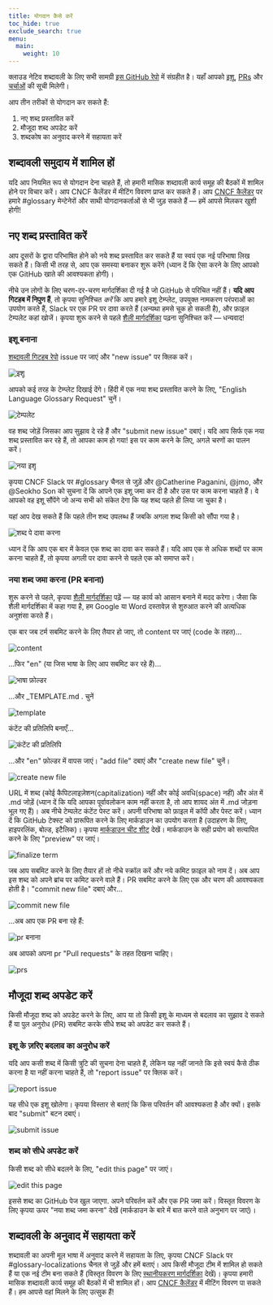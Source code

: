 ```yaml
---
title: योगदान कैसे करें
toc_hide: true
exclude_search: true
menu:
  main:
    weight: 10
---
```


क्लाउड नेटिव शब्दावली के लिए सभी सामग्री [इस GitHub रेपो](https://github.com/cncf/glossary) में संग्रहीत है। यहाँ आपको [इशू](https://github.com/cncf/glossary/issues), [PRs](https://github.com/cncf/glossary/pulls) और [चर्चाओं](https://github.com/cncf/glossary/discussions) की सूची मिलेगी।

आप तीन तरीकों से योगदान कर सकते हैं:

1) नए शब्द प्रस्तावित करें
2) मौजूदा शब्द अपडेट करें
3) शब्दकोष का अनुवाद करने में सहायता करें

## शब्दावली समुदाय में शामिल हों 

यदि आप नियमित रूप से योगदान देना चाहते हैं, तो हमारी मासिक शब्दावली कार्य समूह की बैठकों में शामिल होने पर विचार करें। आप CNCF कैलेंडर में मीटिंग विवरण प्राप्त कर सकते हैं। आप [CNCF कैलेंडर](https://www.cncf.io/calendar/) पर हमारे #glossary मेन्टेनेरों और साथी योगदानकर्ताओं से भी जुड़ सकते हैं — हमें आपसे मिलकर खुशी होगी!

## नए शब्द प्रस्तावित करें

आप दूसरों के द्वारा परिभाषित होने को नये शब्द प्रस्तावित कर सकते हैं या स्वयं एक नई परिभाषा लिख सकते हैं। किसी भी तरह से, आप एक समस्या बनाकर शुरू करेंगे (ध्यान दें कि ऐसा करने के लिए आपको एक GitHub खाते की आवश्यकता होगी)।

नीचे उन लोगों के लिए चरण-दर-चरण मार्गदर्शिका दी गई है जो GitHub से परिचित नहीं हैं। **यदि आप गिटहब में निपुण हैं**, तो कृपया सुनिश्चित *करें* कि आप हमारे इशू टेम्प्लेट, उपयुक्त नामकरण परंपराओं का उपयोग करते हैं, Slack पर एक PR पर दावा करते हैं (अन्यथा हमसे चूक हो सकती है), और फ़ाइल टेम्पलेट कहां खोजें। कृपया शुरू करने से पहले [शैली मार्गदर्शिका](/hi/style-guide/) पढ़ना सुनिश्चित करें — धन्यवाद!

### इशू बनाना

[शब्दावली गिटहब रेपो](https://github.com/cncf/glossary/issues) issue पर जाएं और "new issue" पर क्लिक करें।

![इशू](/images/how-to/howto-01.png)

आपको कई तरह के टेम्प्लेट दिखाई देंगे। हिंदी में एक नया शब्द प्रस्तावित करने के लिए, "English Language Glossary Request" चुनें।

![टेम्पलेट](/images/how-to/howto-02.png)

वह शब्द जोड़ें जिसका आप सुझाव दे रहे हैं और "submit new issue" दबाएं। यदि आप सिर्फ एक नया शब्द प्रस्तावित कर रहे हैं, तो आपका काम हो गया! इस पर काम करने के लिए, अगले चरणों का पालन करें।

![नया इशू](/images/how-to/howto-03.png)

कृपया CNCF Slack पर #glossary चैनल से जुड़ें और @Catherine Paganini, @jmo, और @Seokho Son को सुचना दें कि आपने एक इशू जमा कर दी है और उस पर काम करना चाहते हैं। वे आपको वह इशू सौंपेंगे जो अन्य सभी को संकेत देगा कि यह शब्द पहले ही लिया जा चुका है।

यहां आप देख सकते हैं कि पहले तीन शब्द उपलब्ध हैं जबकि अगला शब्द किसी को सौंपा गया है।

![शब्द पे दावा करना](/images/how-to/howto-04.png)

ध्यान दें कि आप एक बार में केवल एक शब्द का दावा कर सकते हैं। यदि आप एक से अधिक शब्दों पर काम करना चाहते हैं, तो कृपया अगली पर दावा करने से पहले एक को समाप्त करें।

### नया शब्द जमा करना (PR बनाना)

शुरू करने से पहले, कृपया [शैली मार्गदर्शिका](/hi/style-guide/) पढ़ें — यह कार्य को आसान बनाने में मदद करेगा। जैसा कि शैली मार्गदर्शिका में कहा गया है, हम Google या Word दस्तावेज़ से शुरुआत करने की अत्यधिक अनुशंसा करते हैं।

एक बार जब टर्म सबमिट करने के लिए तैयार हो जाए, तो content पर जाएं (code के तहत)…

![content](/images/how-to/howto-05.png)

…फिर "en" (या जिस भाषा के लिए आप सबमिट कर रहे हैं)…

![भाषा फ़ोल्डर](/images/how-to/howto-06.png)

…और _TEMPLATE.md . चुनें

![template](/images/how-to/howto-07.png)

कंटेंट की प्रतिलिपि बनाएँ…

![कंटेंट की प्रतिलिपि](/images/how-to/howto-08.png)

…और "en" फ़ोल्डर में वापस जाएं। "add file" दबाएं और "create new file" चुनें।

![create new file](/images/how-to/howto-09.png)

URL में शब्द (कोई कैपिटलाइज़ेशन(capitalization) नहीं और कोई अवधि(space) नहीं) और अंत में .md जोड़ें (ध्यान दें कि यदि आपका पूर्वावलोकन काम नहीं करता है, तो आप शायद अंत में .md जोड़ना भूल गए हैं)। अब नीचे टेम्पलेट कंटेंट पेस्ट करें। अपनी परिभाषा को फ़ाइल में कॉपी और पेस्ट करें। ध्यान दें कि GitHub टेक्स्ट को प्रारूपित करने के लिए मार्कडाउन का उपयोग करता है (उदाहरण के लिए, हाइपरलिंक, बोल्ड, इटैलिक)। कृपया [मार्कडाउन चीट शीट](https://www.markdownguide.org/cheat-sheet/) देखें। मार्कडाउन के सही प्रयोग को सत्यापित करने के लिए "preview" पर जाएं।

![finalize term](/images/how-to/howto-10.png)

जब आप सबमिट करने के लिए तैयार हों तो नीचे स्क्रॉल करें और नये कमिट फ़ाइल को नाम दें। अब आप इस शब्द को अपने ब्रांच पर कमिट करने वाले हैं। PR सबमिट करने के लिए एक और चरण की आवश्यकता होती है। "commit new file" दबाएं और…

![commit new file](/images/how-to/howto-11.png)

…अब आप एक PR बना रहे हैं:

![pr बनाना](/images/how-to/howto-12.png)

अब आपको अपना pr "Pull requests" के तहत दिखना चाहिए।

![prs](/images/how-to/howto-13.png)

## मौजूदा शब्द अपडेट करें

किसी मौजूदा शब्द को अपडेट करने के लिए, आप या तो किसी इशू के माध्यम से बदलाव का सुझाव दे सकते हैं या पुल अनुरोध (PR) सबमिट करके सीधे शब्द को अपडेट कर सकते हैं।

### इशू के ज़रिए बदलाव का अनुरोध करें

यदि आप कसी शब्द में किसी त्रुटि की सुचना देना चाहते हैं, लेकिन यह नहीं जानते कि इसे स्वयं कैसे ठीक करना है या नहीं करना चाहते हैं, तो "report issue" पर क्लिक करें।

![report issue](/images/how-to/howto-14.png)

यह सीधे एक इशू खोलेगा। कृपया विस्तार से बताएं कि किस परिवर्तन की आवश्यकता है और क्यों। इसके बाद "submit" बटन दबाएं।

![submit issue](/images/how-to/howto-15.png)

### शब्द को सीधे अपडेट करें

किसी शब्द को सीधे बदलने के लिए, "edit this page" पर जाएं।

![edit this page](/images/how-to/howto-16.png)

इससे शब्द का GitHub पेज खुल जाएगा. अपने परिवर्तन करें और एक PR जमा करें। विस्तृत विवरण के लिए कृपया ऊपर "नया शब्द जमा करना" देखें (मार्कडाउन के बारे में बात करने वाले अनुभाग पर जाएं)।

## शब्दावली के अनुवाद में सहायता करें

शब्दावली का अपनी मूल भाषा में अनुवाद करने में सहायता के लिए, कृपया CNCF Slack पर #glossary-localizations चैनल से जुड़ें और हमें बताएं। आप किसी मौजूदा टीम में शामिल हो सकते हैं या एक नई टीम बना सकते हैं (विस्तृत विवरण के लिए [स्थानीयकरण मार्गदर्शिका](https://github.com/cncf/glossary/blob/main/LOCALIZATION.md) देखें)। कृपया हमारी मासिक शब्दावली कार्य समूह की बैठकों में भी शामिल हों। आप [CNCF कैलेंडर](https://www.cncf.io/calendar/) में मीटिंग विवरण पा सकते हैं। हम आपसे वहां मिलने के लिए उत्सुक हैं!
